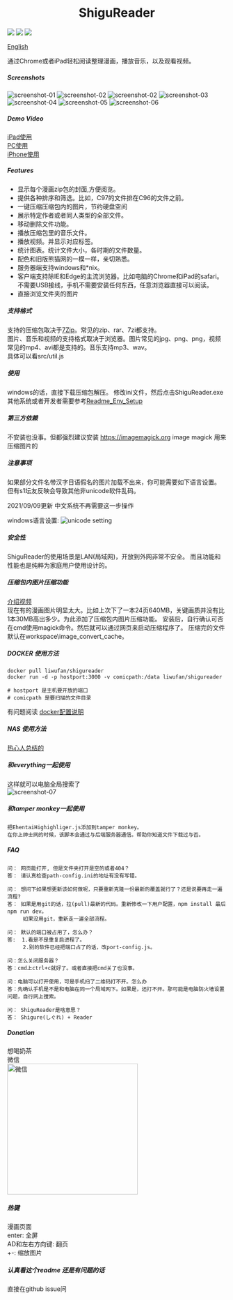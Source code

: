 
<h1 align="center">ShiguReader</h1>

[<img src="https://img.shields.io/github/v/release/hjyssg/ShiguReader?label=latest%20release">](https://github.com/hjyssg/ShiguReader/releases)
[<img src="https://img.shields.io/docker/v/liwufan/shigureader?label=docker%20version">](https://hub.docker.com/r/liwufan/shigureader)
[<img src="https://img.shields.io/docker/pulls/liwufan/shigureader.svg">](https://hub.docker.com/r/liwufan/shigureader)

[English](https://github.com/hjyssg/ShiguReader/blob/dev/README_English.md)


通过Chrome或者iPad轻松阅读整理漫画，播放音乐，以及观看视频。

##### Screenshots

![screenshot-01](screenshot/01.png)
![screenshot-02](screenshot/02.png)
![screenshot-02](screenshot/02.5.png)
![screenshot-03](screenshot/03.png)
![screenshot-04](screenshot/04.png)
![screenshot-05](screenshot/05.png)
![screenshot-06](screenshot/06.png)

##### Demo Video

[iPad使用](https://www.bilibili.com/video/BV1Mt4y1m7qU)  
[PC使用](https://www.bilibili.com/video/BV1t64y1u729/)   
[iPhone使用](https://www.bilibili.com/video/BV1xt4y1U73L/)     

##### Features

* 显示每个漫画zip包的封面,方便阅览。
* 提供各种排序和筛选。比如，C97的文件排在C96的文件之前。
* 一键压缩压缩包内的图片，节约硬盘空间
* 展示特定作者或者同人类型的全部文件。
* 移动删除文件功能。
* 播放压缩包里的音乐文件。
* 播放视频。并显示对应标签。
* 统计图表。统计文件大小，各时期的文件数量。
* 配色和旧版熊猫网的一模一样，亲切熟悉。
* 服务器端支持windows和*nix。
* 客户端支持除IE和Edge的主流浏览器。比如电脑的Chrome和iPad的safari。不需要USB接线，手机不需要安装任何东西，任意浏览器直接可以阅读。
* 直接浏览文件夹的图片

##### 支持格式

支持的压缩包取决于[7Zip](https://www.7-zip.org/)。常见的zip、rar、7zi都支持。  
图片、音乐和视频的支持格式取决于浏览器。图片常见的jpg、png、png，视频常见的mp4、avi都是支持的。音乐支持mp3、wav。  
具体可以看src/util.js

##### 使用

windows的话，直接下载压缩包解压。
修改ini文件，然后点击ShiguReader.exe
其他系统或者开发者需要参考[Readme_Env_Setup](https://github.com/hjyssg/ShiguReader/blob/dev/Readme_Env_Setup.md)

##### 第三方依赖

不安装也没事。但都强烈建议安装
https://imagemagick.org image magick 用来压缩图片的


##### 注意事项

如果部分文件名带汉字日语假名的图片加载不出来，你可能需要如下语言设置。
但有s1坛友反映会导致其他非unicode软件乱码。

2021/09/09更新 中文系统不再需要这一步操作

windows语言设置:
![unicode setting](screenshot/unicode-setting.png)

##### 安全性

ShiguReader的使用场景是LAN(局域网)，开放到外网非常不安全。
而且功能和性能也是纯粹为家庭用户使用设计的。

##### 压缩包内图片压缩功能

[介绍视频](https://www.bilibili.com/video/BV1pi4y147Gu?from=search&seid=13429520178852889848/)     
现在有的漫画图片明显太大。比如上次下了一本24页640MB，关键画质并没有比1本30MB高出多少。为此添加了压缩包内图片压缩功能。
安装后，自行确认可否在cmd使用magick命令。然后就可以通过网页来启动压缩程序了。
压缩完的文件默认在workspace\image_convert_cache。

##### DOCKER 使用方法

```
docker pull liwufan/shigureader
docker run -d -p hostport:3000 -v comicpath:/data liwufan/shigureader

# hostport 是主机要开放的端口
# comicpath 是要扫描的文件目录
```
有问题阅读 [docker配置说明](https://github.com/hjyssg/ShiguReader/blob/dev/dockerguide.md)


##### NAS 使用方法

[热心人总结的](https://github.com/hjyssg/ShiguReader/issues/90)

##### 和everything一起使用
    
这样就可以电脑全局搜索了   
![screenshot-07](screenshot/07.png)

##### 和tamper monkey一起使用

    把EhentaiHighighliger.js添加到tamper monkey。
    在你上绅士网的时候，该脚本会通过与后端服务器通信。帮助你知道文件下载过与否。

##### FAQ

    问： 网页能打开, 但是文件夹打开是空的或者404？
    答： 请认真检查path-config.ini的地址有没有写错。
    
    问： 想问下如果想更新该如何做呢，只要重新克隆一份最新的覆盖就行了？还是说要再走一遍流程?   
    答： 如果是用git的话，拉(pull)最新的代码。重新修改一下用户配置，npm install 最后npm run dev。
         如果没用git，重新走一遍全部流程。  
    
    问： 默认的端口被占用了，怎么办？
    答:  1.看是不是重复启进程了。  
         2.别的软件已经把端口占了的话，改port-config.js。
    
    问：怎么关闭服务器？
    答：cmd上ctrl+c就好了。或者直接把cmd关了也没事。
    
    问：电脑可以打开使用，可是手机扫了二维码打不开。怎么办
    答：先确认手机是不是和电脑在同一个局域网下。如果是，还打不开。那可能是电脑防火墙设置问题，自行网上搜索。

    问： ShiguReader是啥意思？
    答： Shigure(しぐれ) + Reader



##### Donation

想喝奶茶  
微信  
<img alt="微信" src="https://i.imgur.com/4KY4BcN.jpg." data-canonical-src="https://i.imgur.com/4KY4BcN.jpg" height="300px"/>

##### 热键

漫画页面  
enter: 全屏  
AD和左右方向键: 翻页  
+-: 缩放图片 

##### 认真看这个readme 还是有问题的话

直接在github issue问

